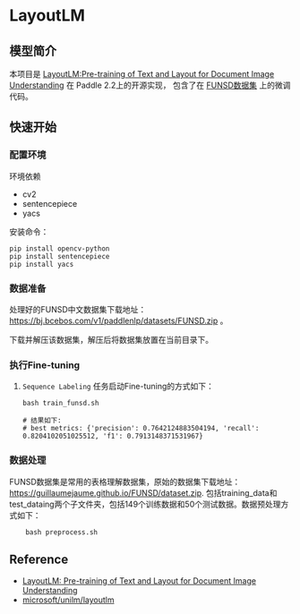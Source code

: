 # LayoutLM

## 模型简介
本项目是 [LayoutLM:Pre-training of Text and Layout for Document Image Understanding](https://arxiv.org/pdf/1912.13318v5.pdf) 在 Paddle 2.2上的开源实现，
包含了在 [FUNSD数据集](https://guillaumejaume.github.io/FUNSD/) 上的微调代码。

## 快速开始
### 配置环境
环境依赖
- cv2
- sentencepiece
- yacs

安装命令：
```shell
pip install opencv-python
pip install sentencepiece
pip install yacs
```

### 数据准备
处理好的FUNSD中文数据集下载地址：https://bj.bcebos.com/v1/paddlenlp/datasets/FUNSD.zip 。

下载并解压该数据集，解压后将数据集放置在当前目录下。

### 执行Fine-tuning
1. ``Sequence Labeling`` 任务启动Fine-tuning的方式如下：
    ```shell
    bash train_funsd.sh

    # 结果如下:
    # best metrics: {'precision': 0.7642124883504194, 'recall': 0.8204102051025512, 'f1': 0.7913148371531967}
    ```

### 数据处理
FUNSD数据集是常用的表格理解数据集，原始的数据集下载地址：https://guillaumejaume.github.io/FUNSD/dataset.zip.
包括training_data和test_dataing两个子文件夹，包括149个训练数据和50个测试数据。数据预处理方式如下：
```shell
    bash preprocess.sh
```

## Reference
- [LayoutLM: Pre-training of Text and Layout for Document Image Understanding](https://arxiv.org/pdf/1912.13318v5.pdf)
- [microsoft/unilm/layoutlm](https://github.com/microsoft/unilm/tree/master/layoutlm)

